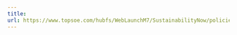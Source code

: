 ```yaml
---
title: 
url: https://www.topsoe.com/hubfs/WebLaunchM7/SustainabilityNow/policies/Haldor_Topsoe_no.5_ResposibleMineralsSourcingPolicy.pdf
---
```


